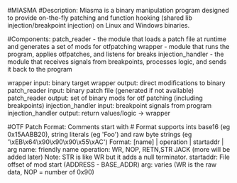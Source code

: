 #MIASMA
#Description: Miasma is a binary manipulation program designed to provide on-the-fly patching and function hooking (shared lib injection/breakpoint injection) on Linux and Windows binaries.

#Components:
patch_reader - the module that loads a patch file at runtime and generates a set of mods for otfpatching
wrapper - module that runs the program, applies otfpatches, and listens for breaks
injection_handler - the module that receives signals from breakpoints, processes logic, and sends it back to the program

wrapper input: binary target
wrapper output: direct modifications to binary
patch_reader input: binary patch file (generated if not available)
patch_reader output: set of binary mods for otf patching (including breakpoints)
injection_handler input: breakpoint signals from program
injection_handler output: return values/logic -> wrapper

#OTF Patch Format:
Comments start with #
Format supports ints base16 (eg 0x15AABB20), string literals
(eg 'Foo') and raw byte strings (eg '\xEB\x64\x90\x90\x90\x55\xAC')
Format: [name] | operation | startaddr | arg
name: friendly name
operation: WR, NOP, RETN,STR JACK (more will be added later)
Note: STR is like WR but it adds a null terminator.
startaddr: File offset of mod start (ADDRESS - BASE_ADDR)
arg: varies (WR is the raw data, NOP = number of 0x90)

